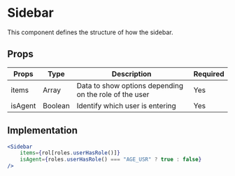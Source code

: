 # Sidebar

This component defines the structure of how the sidebar.

## Props

|Props   | Type    | Description                                             | Required |
|--------|---------| --------------------------------------------------------|----------|
|items   | Array   | Data to show options depending on the role of the user  | Yes      |
|isAgent | Boolean | Identify which user is entering                         | Yes      |

## Implementation

```jsx
<Sidebar
    items={rol[roles.userHasRole()]}
    isAgent={roles.userHasRole() === "AGE_USR" ? true : false}
/>
```